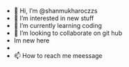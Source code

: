 - 👋 Hi, I’m @shanmukharoczzs
- 👀 I’m interested in new stuff
- 🌱 I’m currently learning coding
- 💞️ I’m looking to collaborate on git hub
- Im new here 
- 
- 📫 How to reach me meessage

<!---
shanmukharoczzs/shanmukharoczzs is a ✨ special ✨ repository because its `README.md` (this file) appears on your GitHub profile.
You can click the Preview link to take a look at your changes.
--->
